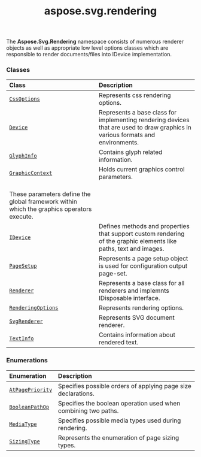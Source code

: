 ﻿---
title: aspose.svg.rendering
second_title: Aspose.SVG for Python via .NET API References
description: 
type: docs
weight: 10
url: /python-net/aspose.svg.rendering/
is_root: false
---

The **Aspose.Svg.Rendering**  namespace consists of
numerous renderer objects as well as appropriate
low level options classes which are responsible to
render documents/files into IDevice implementation.

### Classes
| Class | Description |
| :- | :- |
| [`CssOptions`](/svg/python-net/aspose.svg.rendering/cssoptions) | Represents css rendering options. |
| [`Device`](/svg/python-net/aspose.svg.rendering/device) | Represents a base class for implementing rendering devices that are used to draw graphics in various formats and environments. |
| [`GlyphInfo`](/svg/python-net/aspose.svg.rendering/glyphinfo) | Contains glyph related information. |
| [`GraphicContext`](/svg/python-net/aspose.svg.rendering/graphiccontext) | Holds current graphics control parameters.<br/>These parameters define the global framework within which the graphics operators execute. |
| [`IDevice`](/svg/python-net/aspose.svg.rendering/idevice) | Defines methods and properties that support custom rendering of the graphic elements like paths, text and images. |
| [`PageSetup`](/svg/python-net/aspose.svg.rendering/pagesetup) | Represents a page setup object is used for configuration output page-set. |
| [`Renderer`](/svg/python-net/aspose.svg.rendering/renderer) | Represents a base class for all renderers and implemnts IDisposable interface. |
| [`RenderingOptions`](/svg/python-net/aspose.svg.rendering/renderingoptions) | Represents rendering options. |
| [`SvgRenderer`](/svg/python-net/aspose.svg.rendering/svgrenderer) | Represents SVG document renderer. |
| [`TextInfo`](/svg/python-net/aspose.svg.rendering/textinfo) | Contains information about rendered text. |


### Enumerations
| Enumeration | Description |
| :- | :- |
| [`AtPagePriority`](/svg/python-net/aspose.svg.rendering/atpagepriority) | Specifies possible orders of applying page size declarations. |
| [`BooleanPathOp`](/svg/python-net/aspose.svg.rendering/booleanpathop) | Specifies the boolean operation used when combining two paths. |
| [`MediaType`](/svg/python-net/aspose.svg.rendering/mediatype) | Specifies possible media types used during rendering. |
| [`SizingType`](/svg/python-net/aspose.svg.rendering/sizingtype) | Represents the enumeration of page sizing types. |


